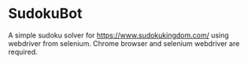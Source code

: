 # SudokuBot

A simple sudoku solver for https://www.sudokukingdom.com/ using webdriver from selenium.
Chrome browser and selenium webdriver are required.
